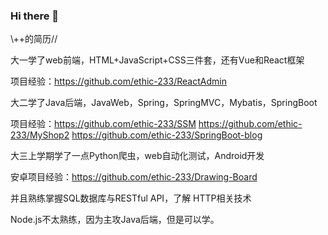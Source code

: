 ### Hi there 👋

\\++的简历//

大一学了web前端，HTML+JavaScript+CSS三件套，还有Vue和React框架

项目经验：https://github.com/ethic-233/ReactAdmin

大二学了Java后端，JavaWeb，Spring，SpringMVC，Mybatis，SpringBoot

项目经验：https://github.com/ethic-233/SSM
https://github.com/ethic-233/MyShop2
https://github.com/ethic-233/SpringBoot-blog

大三上学期学了一点Python爬虫，web自动化测试，Android开发

安卓项目经验：https://github.com/ethic-233/Drawing-Board

并且熟练掌握SQL数据库与RESTful API，了解 HTTP相关技术

Node.js不太熟练，因为主攻Java后端，但是可以学。
